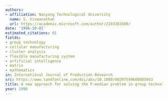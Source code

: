 ```yaml
---
authors:
- affiliation: Nanyang Technological University
  name: S. Viswanathan
  url: https://academic.microsoft.com/author/2103382600/
date: '1996-10-01'
estimated_citations: 61
fields:
- group technology
- cellular manufacturing
- cluster analysis
- flexible manufacturing system
- artificial intelligence
- matrix
- mathematics
in: International Journal of Production Research
src: https://www.tandfonline.com/doi/abs/10.1080/00207549608905053
title: A new approach for solving the P-median problem in group technology
year: 1996
---
```

